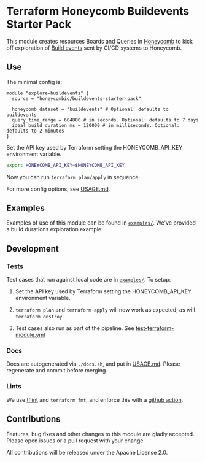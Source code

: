 Terraform Honeycomb Buildevents Starter Pack
============================================

This module creates resources Boards and Queries in [Honeycomb](https://www.honeycomb.io) to kick off exploration 
of [Build events](https://github.com/honeycombio/buildevents) sent by CI/CD systems to Honeycomb.

## Use

The minimal config is:
```hcl
module "explore-buildevents" {
  source = "honeycombio/buildevents-starter-pack"

  honeycomb_dataset = "buildevents" # Optional: defaults to buildevents
  query_time_range = 604800 # in seconds. Optional: defaults to 7 days
  ideal_build_duration_ms = 120000 # in milliseconds. Optional: defaults to 2 minutes
}
```
Set the API key used by Terraform setting the HONEYCOMB_API_KEY environment variable.
```bash
export HONEYCOMB_API_KEY=$HONEYCOMB_API_KEY
```

Now you can run `terraform plan/apply` in sequence.

For more config options, see [USAGE.md](USAGE.md).

## Examples

Examples of use of this module can be found in [`examples/`](examples/).  We've
provided a build durations exploration example.

## Development

### Tests
Test cases that run against local code are in [`examples/`](examples/). To setup:

1. Set the API key used by Terraform setting the HONEYCOMB_API_KEY environment variable.

3. `terraform plan` and `terraform apply` will now work as expected, as will
   `terraform destroy`.

4. Test cases also run as part of the pipeline. See [test-terraform-module.yml](.github/workflows/test-terraform-module.yml)

### Docs
Docs are autogenerated via `./docs.sh`, and put in [USAGE.md](USAGE.md).  Please
regenerate and commit before merging.

### Lints
We use [tflint](https://github.com/terraform-linters/tflint) and `terraform
fmt`, and enforce this with a [github action](.github/workflows/tflint.yml).


## Contributions
Features, bug fixes and other changes to this module are gladly accepted. Please open issues or a pull request with your change.

All contributions will be released under the Apache License 2.0.
